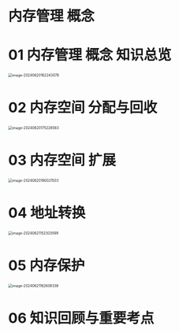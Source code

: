 # 内存管理 概念



# 01 内存管理 概念 知识总览

<img src="https://cvp.oss-cn-shanghai.aliyuncs.com/picgo/202406201622236.png" alt="image-20240620162243078" style="zoom:50%;" />



# 02 内存空间 分配与回收

<img src="https://cvp.oss-cn-shanghai.aliyuncs.com/picgo/202406201752915.png" alt="image-20240620175226583" style="zoom:50%;" />



# 03 内存空间 扩展

<img src="https://cvp.oss-cn-shanghai.aliyuncs.com/picgo/202406201900754.png" alt="image-20240620190021503" style="zoom:50%;" />



# 04 地址转换

<img src="https://cvp.oss-cn-shanghai.aliyuncs.com/picgo/202406211523962.png" alt="image-20240621152303599" style="zoom:50%;" />



# 05 内存保护

<img src="https://cvp.oss-cn-shanghai.aliyuncs.com/picgo/202406211626866.png" alt="image-20240621162608338" style="zoom:50%;" />



# 06 知识回顾与重要考点

